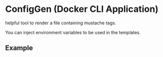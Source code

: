 # ConfigGen (Docker CLI Application)

helpful tool to render a file containing mustache tags.

You can inject environment variables to be used in the templates.

## Example 
